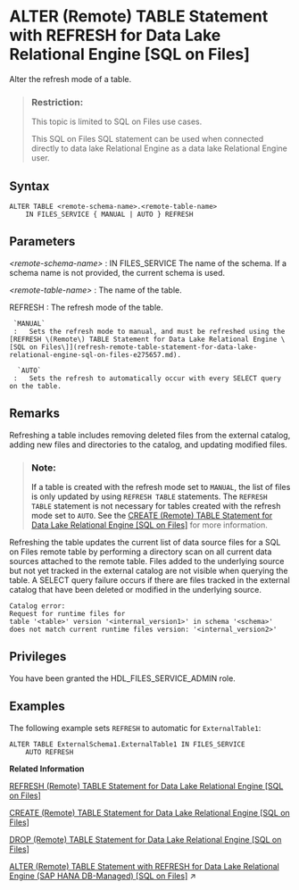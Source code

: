 <!-- loioae5645003caf4d14bcd05ca4d8f3219e -->

# ALTER \(Remote\) TABLE Statement with REFRESH for Data Lake Relational Engine \[SQL on Files\]

Alter the refresh mode of a table.



> ### Restriction:  
> This topic is limited to SQL on Files use cases.
> 
> This SQL on Files SQL statement can be used when connected directly to data lake Relational Engine as a data lake Relational Engine user.



<a name="loioae5645003caf4d14bcd05ca4d8f3219e__ATR_syntax"/>

## Syntax

```
ALTER TABLE <remote-schema-name>.<remote-table-name>
    IN FILES_SERVICE { MANUAL | AUTO } REFRESH
```



<a name="loioae5645003caf4d14bcd05ca4d8f3219e__ATR_parameters"/>

## Parameters

 *<remote-schema-name\>*
 :   IN FILES\_SERVICE The name of the schema. If a schema name is not provided, the current schema is used.

  *<remote-table-name\>*
 :   The name of the table.

  REFRESH
 :   The refresh mode of the table.

     `MANUAL`
     :   Sets the refresh mode to manual, and must be refreshed using the [REFRESH \(Remote\) TABLE Statement for Data Lake Relational Engine \[SQL on Files\]](refresh-remote-table-statement-for-data-lake-relational-engine-sql-on-files-e275657.md).

      `AUTO`
     :   Sets the refresh to automatically occur with every SELECT query on the table.

  

<a name="loioae5645003caf4d14bcd05ca4d8f3219e__ATR_remarks"/>

## Remarks

Refreshing a table includes removing deleted files from the external catalog, adding new files and directories to the catalog, and updating modified files.

> ### Note:  
> If a table is created with the refresh mode set to `MANUAL`, the list of files is only updated by using `REFRESH TABLE` statements. The `REFRESH TABLE` statement is not necessary for tables created with the refresh mode set to `AUTO`. See the [CREATE \(Remote\) TABLE Statement for Data Lake Relational Engine \[SQL on Files\]](create-remote-table-statement-for-data-lake-relational-engine-sql-on-files-beffc07.md) for more information.

Refreshing the table updates the current list of data source files for a SQL on Files remote table by performing a directory scan on all current data sources attached to the remote table. Files added to the underlying source but not yet tracked in the external catalog are not visible when querying the table. A SELECT query failure occurs if there are files tracked in the external catalog that have been deleted or modified in the underlying source.

```
Catalog error:
Request for runtime files for 
table '<table>' version '<internal_version1>' in schema '<schema>' 
does not match current runtime files version: '<internal_version2>'
```



<a name="loioae5645003caf4d14bcd05ca4d8f3219e__section_l3n_psd_j4b"/>

## Privileges

You have been granted the HDL\_FILES\_SERVICE\_ADMIN role.



<a name="loioae5645003caf4d14bcd05ca4d8f3219e__ATR_example"/>

## Examples

The following example sets `REFRESH` to automatic for `ExternalTable1`:

```
ALTER TABLE ExternalSchema1.ExternalTable1 IN FILES_SERVICE
	AUTO REFRESH
```

**Related Information**  


[REFRESH \(Remote\) TABLE Statement for Data Lake Relational Engine \[SQL on Files\]](refresh-remote-table-statement-for-data-lake-relational-engine-sql-on-files-e275657.md "Update the current list of data source files for a SQL on Files remote table by performing a directory scan on all current data sources attached to this remote table.")

[CREATE \(Remote\) TABLE Statement for Data Lake Relational Engine \[SQL on Files\]](create-remote-table-statement-for-data-lake-relational-engine-sql-on-files-beffc07.md "Create a remote table managed by SQL on Files.")

[DROP \(Remote\) TABLE Statement for Data Lake Relational Engine \[SQL on Files\]](drop-remote-table-statement-for-data-lake-relational-engine-sql-on-files-f81d073.md "Drop a remote table from a SQL on Files external catalog.")

[ALTER (Remote) TABLE Statement with REFRESH for Data Lake Relational Engine (SAP HANA DB-Managed) [SQL on Files]](https://help.sap.com/viewer/a898e08b84f21015969fa437e89860c8/2023_1_QRC/en-US/ff7b384154d0499594c61f49329dce04.html "Alter the refresh mode of a table.") :arrow_upper_right:

